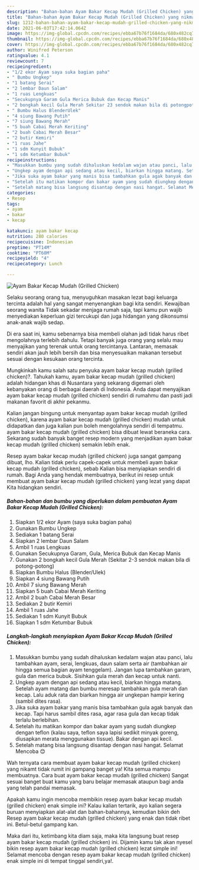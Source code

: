 ```yaml
---
description: "Bahan-bahan Ayam Bakar Kecap Mudah (Grilled Chicken) yang nikmat Untuk Jualan"
title: "Bahan-bahan Ayam Bakar Kecap Mudah (Grilled Chicken) yang nikmat Untuk Jualan"
slug: 1212-bahan-bahan-ayam-bakar-kecap-mudah-grilled-chicken-yang-nikmat-untuk-jualan
date: 2021-06-03T17:42:14.064Z
image: https://img-global.cpcdn.com/recipes/ebba67b76f1684da/680x482cq70/ayam-bakar-kecap-mudah-grilled-chicken-foto-resep-utama.jpg
thumbnail: https://img-global.cpcdn.com/recipes/ebba67b76f1684da/680x482cq70/ayam-bakar-kecap-mudah-grilled-chicken-foto-resep-utama.jpg
cover: https://img-global.cpcdn.com/recipes/ebba67b76f1684da/680x482cq70/ayam-bakar-kecap-mudah-grilled-chicken-foto-resep-utama.jpg
author: Winifred Peterson
ratingvalue: 4.1
reviewcount: 7
recipeingredient:
- "1/2 ekor Ayam saya suka bagian paha"
- " Bumbu Ungkep"
- "1 batang Serai"
- "2 lembar Daun Salam"
- "1 ruas Lengkuas"
- "Secukupnya Garam Gula Merica Bubuk dan Kecap Manis"
- "2 bongkah kecil Gula Merah Sekitar 23 sendok makan bila di potongpotong"
- " Bumbu Halus BlenderUlek"
- "4 siung Bawang Putih"
- "7 siung Bawang Merah"
- "5 buah Cabai Merah Keriting"
- "2 buah Cabai Merah Besar"
- "2 butir Kemiri"
- "1 ruas Jahe"
- "1 sdm Kunyit Bubuk"
- "1 sdm Ketumbar Bubuk"
recipeinstructions:
- "Masukkan bumbu yang sudah dihaluskan kedalam wajan atau panci, lalu tambahkan ayam, serai, lengkuas, daun salam serta air (tambahkan air hingga semua bagian ayam tenggelam). Jangan lupa tambahkan garam, gula dan merica bubuk. Sisihkan gula merah dan kecap untuk nanti."
- "Ungkep ayam dengan api sedang atau kecil, biarkan hingga matang. Setelah ayam matang dan bumbu meresap tambahkan gula merah dan kecap. Lalu aduk rata dan biarkan hingga air ungkepan hampir kering (sambil dites rasa)."
- "Jika suka ayam bakar yang manis bisa tambahkan gula agak banyak dan kecap. Tapi harus sambil dites rasa, agar rasa gula dan kecap tidak terlalu berlebihan."
- "Setelah itu matikan kompor dan bakar ayam yang sudah diungkep dengan teflon (kalau saya, teflon saya lapisi sedikit minyak goreng, diusapkan merata menggunakan tissue). Bakar dengan api kecil."
- "Setelah matang bisa langsung disantap dengan nasi hangat. Selamat Mencoba 😊"
categories:
- Resep
tags:
- ayam
- bakar
- kecap

katakunci: ayam bakar kecap 
nutrition: 280 calories
recipecuisine: Indonesian
preptime: "PT14M"
cooktime: "PT60M"
recipeyield: "4"
recipecategory: Lunch

---
```



![Ayam Bakar Kecap Mudah (Grilled Chicken)](https://img-global.cpcdn.com/recipes/ebba67b76f1684da/680x482cq70/ayam-bakar-kecap-mudah-grilled-chicken-foto-resep-utama.jpg)

Selaku seorang orang tua, menyuguhkan masakan lezat bagi keluarga tercinta adalah hal yang sangat menyenangkan bagi kita sendiri. Kewajiban seorang  wanita Tidak sekadar menjaga rumah saja, tapi kamu pun wajib menyediakan keperluan gizi tercukupi dan juga hidangan yang dikonsumsi anak-anak wajib sedap.

Di era  saat ini, kamu sebenarnya bisa membeli olahan jadi tidak harus ribet mengolahnya terlebih dahulu. Tetapi banyak juga orang yang selalu mau menyajikan yang terenak untuk orang tercintanya. Lantaran, memasak sendiri akan jauh lebih bersih dan bisa menyesuaikan makanan tersebut sesuai dengan kesukaan orang tercinta. 



Mungkinkah kamu salah satu penyuka ayam bakar kecap mudah (grilled chicken)?. Tahukah kamu, ayam bakar kecap mudah (grilled chicken) adalah hidangan khas di Nusantara yang sekarang digemari oleh kebanyakan orang di berbagai daerah di Indonesia. Anda dapat menyajikan ayam bakar kecap mudah (grilled chicken) sendiri di rumahmu dan pasti jadi makanan favorit di akhir pekanmu.

Kalian jangan bingung untuk menyantap ayam bakar kecap mudah (grilled chicken), karena ayam bakar kecap mudah (grilled chicken) mudah untuk didapatkan dan juga kalian pun boleh mengolahnya sendiri di tempatmu. ayam bakar kecap mudah (grilled chicken) bisa dibuat lewat beraneka cara. Sekarang sudah banyak banget resep modern yang menjadikan ayam bakar kecap mudah (grilled chicken) semakin lebih enak.

Resep ayam bakar kecap mudah (grilled chicken) juga sangat gampang dibuat, lho. Kalian tidak perlu capek-capek untuk membeli ayam bakar kecap mudah (grilled chicken), sebab Kalian bisa menyiapkan sendiri di rumah. Bagi Anda yang hendak membuatnya, berikut ini resep untuk membuat ayam bakar kecap mudah (grilled chicken) yang lezat yang dapat Kita hidangkan sendiri.

<!--inarticleads1-->

##### Bahan-bahan dan bumbu yang diperlukan dalam pembuatan Ayam Bakar Kecap Mudah (Grilled Chicken):

1. Siapkan 1/2 ekor Ayam (saya suka bagian paha)
1. Gunakan  Bumbu Ungkep
1. Sediakan 1 batang Serai
1. Siapkan 2 lembar Daun Salam
1. Ambil 1 ruas Lengkuas
1. Gunakan Secukupnya Garam, Gula, Merica Bubuk dan Kecap Manis
1. Gunakan 2 bongkah kecil Gula Merah (Sekitar 2-3 sendok makan bila di potong-potong)
1. Siapkan  Bumbu Halus (Blender/Ulek)
1. Siapkan 4 siung Bawang Putih
1. Ambil 7 siung Bawang Merah
1. Siapkan 5 buah Cabai Merah Keriting
1. Ambil 2 buah Cabai Merah Besar
1. Sediakan 2 butir Kemiri
1. Ambil 1 ruas Jahe
1. Sediakan 1 sdm Kunyit Bubuk
1. Siapkan 1 sdm Ketumbar Bubuk




<!--inarticleads2-->

##### Langkah-langkah menyiapkan Ayam Bakar Kecap Mudah (Grilled Chicken):

1. Masukkan bumbu yang sudah dihaluskan kedalam wajan atau panci, lalu tambahkan ayam, serai, lengkuas, daun salam serta air (tambahkan air hingga semua bagian ayam tenggelam). Jangan lupa tambahkan garam, gula dan merica bubuk. Sisihkan gula merah dan kecap untuk nanti.
1. Ungkep ayam dengan api sedang atau kecil, biarkan hingga matang. Setelah ayam matang dan bumbu meresap tambahkan gula merah dan kecap. Lalu aduk rata dan biarkan hingga air ungkepan hampir kering (sambil dites rasa).
1. Jika suka ayam bakar yang manis bisa tambahkan gula agak banyak dan kecap. Tapi harus sambil dites rasa, agar rasa gula dan kecap tidak terlalu berlebihan.
1. Setelah itu matikan kompor dan bakar ayam yang sudah diungkep dengan teflon (kalau saya, teflon saya lapisi sedikit minyak goreng, diusapkan merata menggunakan tissue). Bakar dengan api kecil.
1. Setelah matang bisa langsung disantap dengan nasi hangat. Selamat Mencoba 😊




Wah ternyata cara membuat ayam bakar kecap mudah (grilled chicken) yang nikamt tidak rumit ini gampang banget ya! Kita semua mampu membuatnya. Cara buat ayam bakar kecap mudah (grilled chicken) Sangat sesuai banget buat kamu yang baru belajar memasak ataupun bagi anda yang telah pandai memasak.

Apakah kamu ingin mencoba membikin resep ayam bakar kecap mudah (grilled chicken) enak simple ini? Kalau kalian tertarik, ayo kalian segera buruan menyiapkan alat-alat dan bahan-bahannya, kemudian bikin deh Resep ayam bakar kecap mudah (grilled chicken) yang enak dan tidak ribet ini. Betul-betul gampang kan. 

Maka dari itu, ketimbang kita diam saja, maka kita langsung buat resep ayam bakar kecap mudah (grilled chicken) ini. Dijamin kamu tak akan nyesel bikin resep ayam bakar kecap mudah (grilled chicken) lezat simple ini! Selamat mencoba dengan resep ayam bakar kecap mudah (grilled chicken) enak simple ini di tempat tinggal sendiri,ya!.

